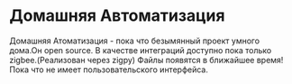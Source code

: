 # Домашняя Автоматизация
Домашняя Атоматизация - пока что безымянный проект умного дома.Он open source.
В качестве интеграций доступно пока только zigbee.(Реализован через zigpy)
Файлы появятся в ближайшее время!
Пока что не имеет пользовательского интерфейса.
